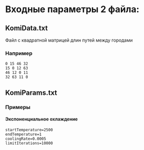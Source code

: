 # Входные параметры 2 файла:
## KomiData.txt
Файл с квадратной матрицей длин путей между городами
### Например
```
0 15 46 32
15 0 12 63
46 12 0 11
32 63 11 0
```
## KomiParams.txt
### Примеры
#### Экспоненциальное охлаждение
```
startTemperature=2500
endTemperature=1
coolingRate=0.0005
limitIterations=10000
```
